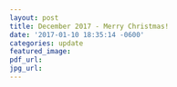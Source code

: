 ```yaml
---
layout: post
title: December 2017 - Merry Christmas!
date: '2017-01-10 18:35:14 -0600'
categories: update
featured_image:
pdf_url:
jpg_url:
---
```

